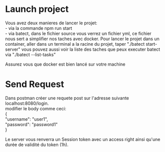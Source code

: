 # Launch project   
  Vous avez deux manieres de lancer le projet:  
    - via la commande npm run start  
    - via batect, dans le fichier source vous verrez un fichier yml, ce fichier nous sert a simplifier nos taches avec docker. Pour lancer le projet dans un container, aller
    dans un terminal a la racine du projet, taper "./batect start-server" vous pouvez aussi voir la liste des taches que peux executer batect via "./batect --list-tasks"  
    
Assurez vous que docker est bien lancé sur votre machine  
 
# Send Request  
  Dans postman créer une requete post sur l'adresse suivante localhost:8080/login.  
  modifier le body comme ceci:  
{  
    "username": "user1",  
    "password": "password1"  
}  

Le server vous renverra un Session token avec un access right ainsi qu'une durée de validité du token (1h).

